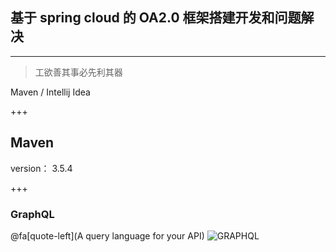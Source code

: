 ## 基于 spring cloud 的 OA2.0 框架搭建开发和问题解决
---
> 工欲善其事必先利其器

Maven / Intellij Idea


+++

## Maven

version： 3.5.4

+++

### GraphQL
@fa[quote-left](A query language for your API)
![GRAPHQL](https://www.baidu.com/img/bd_logo1.png?where=super)